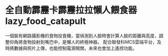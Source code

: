 # 全自動霹靂卡霹靂拉拉懶人餵食器 lazy_food_catapult

一個裝有網路攝影機的食物投食機，當偵測到人臉時會計算人臉的距離與高度，調整仰角將食物投射到嘴巴中，是懶人的終極神器。
配合聯發科MCS雲端平台，及時將數據與照片上傳，也能控制電源開關，未來也會加上遙控功能。


